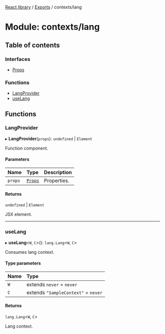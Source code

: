 [React library](../index.md) / [Exports](../modules.md) / contexts/lang

# Module: contexts/lang

## Table of contents

### Interfaces

- [Props](../interfaces/contexts_lang.Props.md)

### Functions

- [LangProvider](contexts_lang.md#langprovider)
- [useLang](contexts_lang.md#uselang)

## Functions

### LangProvider

▸ **LangProvider**(`props`): `undefined` \| `Element`

Function component.

#### Parameters

| Name | Type | Description |
| :------ | :------ | :------ |
| `props` | [`Props`](../interfaces/contexts_lang.Props.md) | Properties. |

#### Returns

`undefined` \| `Element`

JSX element.

___

### useLang

▸ **useLang**\<`W`, `C`\>(): `lang.Lang`\<`W`, `C`\>

Consumes lang context.

#### Type parameters

| Name | Type |
| :------ | :------ |
| `W` | extends `never` = `never` |
| `C` | extends ``"SampleContext"`` = `never` |

#### Returns

`lang.Lang`\<`W`, `C`\>

Lang context.
